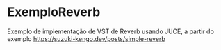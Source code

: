 # ExemploReverb
Exemplo de implementação de VST de Reverb usando JUCE, a partir do exemplo https://suzuki-kengo.dev/posts/simple-reverb
